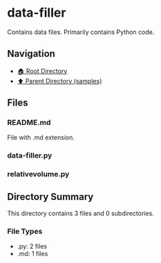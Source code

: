 # data-filler

Contains data files. Primarily contains Python code.

## Navigation

* [🏠 Root Directory](../../README.md)
* [⬆️ Parent Directory (samples)](../README.md)

## Files

### README.md

File with .md extension.

### data-filler.py

### relativevolume.py

## Directory Summary

This directory contains 3 files and 0 subdirectories.

### File Types

* .py: 2 files
* .md: 1 files
